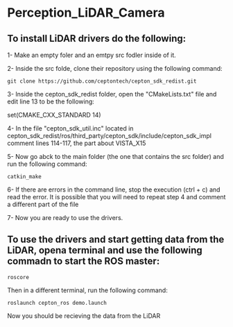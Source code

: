 # Perception_LiDAR_Camera
## To install LiDAR drivers do the following:

1- Make an empty foler and an emtpy src fodler inside of it.

2- Inside the src folde, clone their repository using the following command:

``
git clone https://github.com/ceptontech/cepton_sdk_redist.git
`` 

3- Inside the cepton_sdk_redist folder, open the "CMakeLists.txt" file and edit line 13 to be the following:

  set(CMAKE_CXX_STANDARD 14)

4- In the file "cepton_sdk_util.inc" located in cepton_sdk_redist/ros/third_party/cepton_sdk/include/cepton_sdk_impl comment lines 114-117, the part about VISTA_X15 

5- Now go abck to the main folder (the one that contains the src folder) and run the following command:

``
catkin_make
``

6- If there are errors in the command line, stop the execution (ctrl + c) and read the error. It is possible that you will need to repeat step 4 and comment a different part of the file

7- Now you are ready to use the drivers.


## To use the drivers and start getting data from the LiDAR, opena terminal and use the following commadn to start the ROS master:

``
roscore
``

Then in a different terminal, run the following command:

``
roslaunch cepton_ros demo.launch
``

Now you should be recieving the data from the LiDAR

